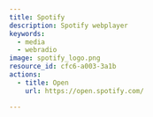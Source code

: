 ```yaml
---
title: Spotify
description: Spotify webplayer
keywords:
  - media
  - webradio
image: spotify_logo.png
resource_id: cfc6-a003-3a1b
actions:
  - title: Open
    url: https://open.spotify.com/

---
```




